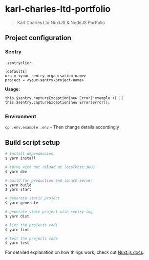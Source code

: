 # karl-charles-ltd-portfolio

> Karl Charles Ltd NuxtJS &amp; NodeJS Portfolio

## Project configuration
### **Sentry**
`.sentryclicr`:
```text
[defaults]
org = <your-sentry-organisation-name>
project = <your-sentry-project-name>
```

**Usage:**
```vue
this.$sentry.captureException(new Error('example')) || this.$sentry.captureException(new Error(error));
```

##
### Environment
`cp .env.example .env` - Then change details accordingly

##

## Build script setup

```bash
# install dependencies
$ yarn install

# serve with hot reload at localhost:3000
$ yarn dev

# build for production and launch server
$ yarn build
$ yarn start

# generate static project
$ yarn generate

# generate state project with sentry log
$ yarn dist

# lint the projects code
$ yarn lint

# test the projects code
$ yarn test
```

For detailed explanation on how things work, check out [Nuxt.js docs](https://nuxtjs.org).
